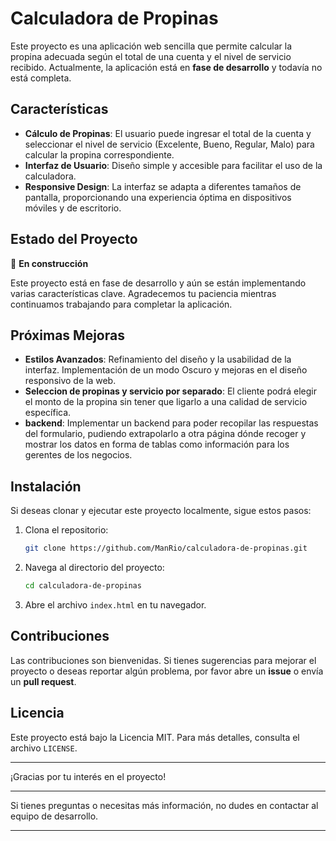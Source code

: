# Calculadora de Propinas

Este proyecto es una aplicación web sencilla que permite calcular la propina adecuada según el total de una cuenta y el nivel de servicio recibido. Actualmente, la aplicación está en **fase de desarrollo** y todavía no está completa. 

## Características

- **Cálculo de Propinas**: El usuario puede ingresar el total de la cuenta y seleccionar el nivel de servicio (Excelente, Bueno, Regular, Malo) para calcular la propina correspondiente.
- **Interfaz de Usuario**: Diseño simple y accesible para facilitar el uso de la calculadora.
- **Responsive Design**: La interfaz se adapta a diferentes tamaños de pantalla, proporcionando una experiencia óptima en dispositivos móviles y de escritorio.

## Estado del Proyecto

🔨 **En construcción**

Este proyecto está en fase de desarrollo y aún se están implementando varias características clave. Agradecemos tu paciencia mientras continuamos trabajando para completar la aplicación.

## Próximas Mejoras

- **Estilos Avanzados**: Refinamiento del diseño y la usabilidad de la interfaz. Implementación de un modo Oscuro y mejoras en el diseño responsivo de la web.
- **Seleccion de propinas y servicio por separado**: El cliente podrá elegir el monto de la propina sin tener que ligarlo a una calidad de servicio específica.
- **backend**: Implementar un backend para poder recopilar las respuestas del formulario, pudiendo extrapolarlo a otra página dónde recoger y mostrar los datos en forma de tablas como información para los gerentes de los negocios.

## Instalación

Si deseas clonar y ejecutar este proyecto localmente, sigue estos pasos:

1. Clona el repositorio:

   ```bash
   git clone https://github.com/ManRio/calculadora-de-propinas.git
   ```

2. Navega al directorio del proyecto:

   ```bash
   cd calculadora-de-propinas
   ```

3. Abre el archivo `index.html` en tu navegador.

## Contribuciones

Las contribuciones son bienvenidas. Si tienes sugerencias para mejorar el proyecto o deseas reportar algún problema, por favor abre un **issue** o envía un **pull request**.

## Licencia

Este proyecto está bajo la Licencia MIT. Para más detalles, consulta el archivo `LICENSE`.

---

¡Gracias por tu interés en el proyecto!

---

Si tienes preguntas o necesitas más información, no dudes en contactar al equipo de desarrollo.

---
